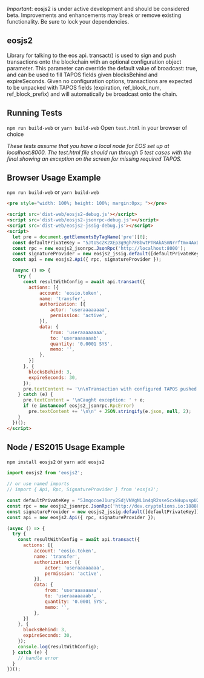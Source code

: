 *Important*: eosjs2 is under active development and should be considered beta. Improvements and enhancements may break or remove existing functionality. Be sure to lock your dependencies.

## eosjs2

Library for talking to the eos api. transact() is used to sign and push transactions onto the blockchain with an optional configuration object parameter.  This parameter can override the default value of broadcast: true, and can be used to fill TAPOS fields given blocksBehind and expireSeconds.  Given no configuration options, transactions are expected to be unpacked with TAPOS fields (expiration, ref_block_num, ref_block_prefix) and will automatically be broadcast onto the chain.

## Running Tests

`npm run build-web` or `yarn build-web`
Open `test.html` in your browser of choice

*These tests assume that you have a local node for EOS set up at localhost:8000. The test.html file should run through 5 test cases with the final showing an exception on the screen for missing required TAPOS.*


## Browser Usage Example

`npm run build-web` or `yarn build-web`

```html
<pre style="width: 100%; height: 100%; margin:0px; "></pre>

<script src='dist-web/eosjs2-debug.js'></script>
<script src='dist-web/eosjs2-jsonrpc-debug.js'></script>
<script src='dist-web/eosjs2-jssig-debug.js'></script>
<script>
  let pre = document.getElementsByTagName('pre')[0];
  const defaultPrivateKey = "5JtUScZK2XEp3g9gh7F8bwtPTRAkASmNrrftmx4AxDKD5K4zDnr"; // useraaaaaaaa
  const rpc = new eosjs2_jsonrpc.JsonRpc('http://localhost:8000');
  const signatureProvider = new eosjs2_jssig.default([defaultPrivateKey]);
  const api = new eosjs2.Api({ rpc, signatureProvider });

  (async () => {
    try {
      const resultWithConfig = await api.transact({
        actions: [{
            account: 'eosio.token',
            name: 'transfer',
            authorization: [{
                actor: 'useraaaaaaaa',
                permission: 'active',
            }],
            data: {
                from: 'useraaaaaaaa',
                to: 'useraaaaaaab',
                quantity: '0.0001 SYS',
                memo: '',
            },
        }]
      }, {
        blocksBehind: 3,
        expireSeconds: 30,
      });
      pre.textContent += '\n\nTransaction with configured TAPOS pushed!\n\n' + JSON.stringify(resultWithConfig, null, 2);
    } catch (e) {
      pre.textContent = '\nCaught exception: ' + e;
      if (e instanceof eosjs2_jsonrpc.RpcError)
        pre.textContent += '\n\n' + JSON.stringify(e.json, null, 2);
    }
  })();
</script>
```

## Node / ES2015 Usage Example

`npm install eosjs2` or `yarn add eosjs2`

```javascript
import eosjs2 from 'eosjs2';

// or use named imports
// import { Api, Rpc, SignatureProvider } from 'eosjs2';

const defaultPrivateKey = "5JmqocoeJ1ury2SdjVNVgNL1n4qR2sse5cxN4upvspU2R5PEnxP"; // thegazelle
const rpc = new eosjs2_jsonrpc.JsonRpc('http://dev.cryptolions.io:18888');
const signatureProvider = new eosjs2_jssig.default([defaultPrivateKey]);
const api = new eosjs2.Api({ rpc, signatureProvider });

(async () => {
  try {
    const resultWithConfig = await api.transact({
      actions: [{
          account: 'eosio.token',
          name: 'transfer',
          authorization: [{
              actor: 'useraaaaaaaa',
              permission: 'active',
          }],
          data: {
              from: 'useraaaaaaaa',
              to: 'useraaaaaaab',
              quantity: '0.0001 SYS',
              memo: '',
          },
      }]
    }, {
      blocksBehind: 3,
      expireSeconds: 30,
    });
    console.log(resultWithConfig);
  } catch (e) {
    // handle error
  }
})();
```
